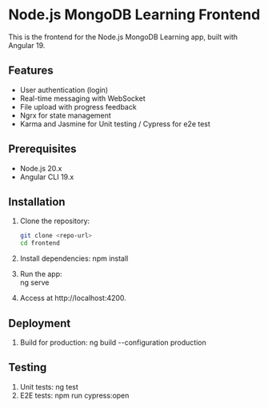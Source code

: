 # Node.js MongoDB Learning Frontend

This is the frontend for the Node.js MongoDB Learning app, built with Angular 19.

## Features

- User authentication (login)
- Real-time messaging with WebSocket
- File upload with progress feedback
- Ngrx for state management
- Karma and Jasmine for Unit testing / Cypress for e2e test

## Prerequisites

- Node.js 20.x
- Angular CLI 19.x

## Installation

1. Clone the repository:
   ```bash
   git clone <repo-url>
   cd frontend
   ```
1. Install dependencies:
   npm install

1. Run the app:  
   ng serve

1. Access at http://localhost:4200.

## Deployment

1. Build for production: ng build --configuration production

## Testing

1. Unit tests: ng test
2. E2E tests: npm run cypress:open
